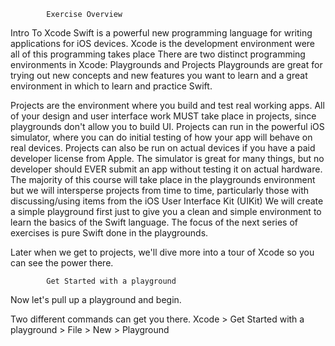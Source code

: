			Exercise Overview
Intro To Xcode
Swift is a powerful new programming language for writing applications for iOS devices.
Xcode is the development environment were all of this programming takes place
There are two distinct programming environments in Xcode: Playgrounds and Projects
Playgrounds are great for trying out new concepts and new features you want to learn and a great environment in which to learn and practice Swift.

Projects are the environment where you build and test real working apps. 
All of your design and user interface work MUST take place in projects, since playgrounds don't allow you to build UI. 
Projects can run in the powerful iOS simulator, where you can do initial testing of how your app will behave on real devices.
Projects can also be run on actual devices if you have a paid developer license from Apple. 
The simulator is great for many things, but no developer should EVER submit an app without testing it on actual hardware.
The majority of this course will take place in the playgrounds environment but we will intersperse projects from time to time, particularly those with discussing/using items from the iOS User Interface Kit (UIKit) 
We will create a simple playground first just to give you a clean and simple environment to learn the basics of the Swift language. 
The focus of the next series of exercises is pure Swift done in the playgrounds. 


Later when we get to projects, we'll dive more into a tour of Xcode so you can see the power there. 

			Get Started with a playground
Now let's pull up a playground and begin.

Two different commands can get you there.
    Xcode 
    	> Get Started with a playground
    	> File > New > Playground
